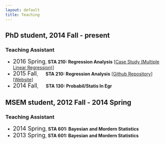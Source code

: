 ```yaml
---
layout: default
title: Teaching
---
```


<div id="pub-container">

<h2> PhD student, 2014 Fall - present </h2>
<h3> Teaching Assistant</h3>
<ul>
  <li><font size="4">2016 Spring</font>, <b>STA 210: Regression Analysis</b> [<a href="/Duke-STA-210/What_Influences_Forest_Fires_Area_(Lab5).pdf">Case Study (Multiple Linear Regression)</a>]</li>
  <li><font size="4">2015 Fall</font>, &nbsp;&nbsp;&nbsp;&nbsp;&nbsp;<b>STA 210: Regression Analysis</b> [<a href="https://github.com/ericyewang/Duke-STA-210">Github Repository</a>] [<a href="http://ericyewang.github.io/Duke-STA-210/">Website</a>]</li>
  <li><font size="4">2014 Fall</font>, &nbsp;&nbsp;&nbsp;&nbsp;&nbsp;<b>STA 130: Probabil/Statis In Egr</b></li>
</ul>

<h2> MSEM student, 2012 Fall - 2014 Spring </h2>
<h3> Teaching Assistant</h3>
<ul>
  <li><font size="4">2014 Spring</font>, <b>STA 601: Bayesian and Mordern Statistics</b></li>
  <li><font size="4">2013 Spring</font>, <b>STA 601: Bayesian and Mordern Statistics</b></li>
</ul>

</div>
